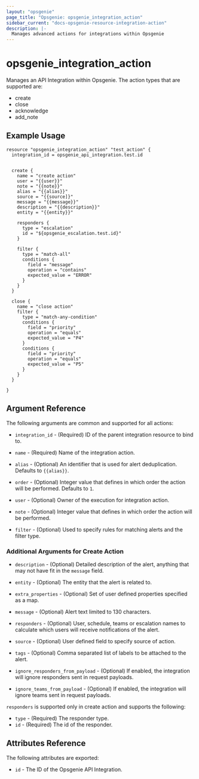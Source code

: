 ```yaml
---
layout: "opsgenie"
page_title: "Opsgenie: opsgenie_integration_action"
sidebar_current: "docs-opsgenie-resource-integration-action"
description: |-
  Manages advanced actions for integrations within Opsgenie
---
```


# opsgenie_integration_action

Manages an API Integration within Opsgenie. The action types that are supported are:
* create
* close
* acknowledge
* add_note

## Example Usage

```hcl
resource "opsgenie_integration_action" "test_action" {
  integration_id = opsgenie_api_integration.test.id


  create {
    name = "create action"
    user = "{{user}}"
    note = "{{note}}"
    alias = "{{alias}}"
    source = "{{source]}"
    message = "{{message}}"
    description = "{{description}}"
    entity = "{{entity}}"

    responders {
      type = "escalation"
      id = "${opsgenie_escalation.test.id}"
    }

    filter {
      type = "match-all"
      conditions {
        field = "message"
        operation = "contains"
        expected_value = "ERROR"
      }
    }
  }

  close {
    name = "close action"
    filter {
      type = "match-any-condition"
      conditions {
        field = "priority"
        operation = "equals"
        expected_value = "P4"
      }
      conditions {
        field = "priority"
        operation = "equals"
        expected_value = "P5"
      }
    }
  }

}
```

## Argument Reference

The following arguments are common and supported for all actions:

* `integration_id` - (Required) ID of the parent integration resource to bind to.

* `name` - (Required) Name of the integration action.

* `alias` - (Optional) An identifier that is used for alert deduplication. Defaults to `{{alias}}`.

* `order` - (Optional) Integer value that defines in which order the action will be performed. Defaults to `1`.

* `user` - (Optional) Owner of the execution for integration action.

* `note` - (Optional) Integer value that defines in which order the action will be performed.

* `filter` - (Optional) Used to specify rules for matching alerts and the filter type.

### Additional Arguments for Create Action

* `description` - (Optional)  Detailed description of the alert, anything that may not have fit in the `message` field.

* `entity` - (Optional) The entity that the alert is related to.

* `extra_properties` - (Optional) Set of user defined properties specified as a map.

* `message` - (Optional) Alert text limited to 130 characters.

* `responders` - (Optional) User, schedule, teams or escalation names to calculate which users will receive notifications of the alert.

* `source` - (Optional) User defined field to specify source of action.

* `tags` - (Optional) Comma separated list of labels to be attached to the alert.

* `ignore_responders_from_payload` - (Optional) If enabled, the integration will ignore responders sent in request payloads.

* `ignore_teams_from_payload` - (Optional) If enabled, the integration will ignore teams sent in request payloads.

`responders` is supported only in create action and supports the following:

* `type` - (Required) The responder type.
* `id` - (Required) The id of the responder.

## Attributes Reference

The following attributes are exported:

* `id` - The ID of the Opsgenie API Integration.
